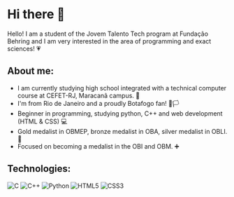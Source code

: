 # Hi there 👋
Hello! I am a student of the Jovem Talento Tech program at Fundação Behring and I am very interested in the area of ​​programming and exact sciences! 💗

## About me:

- I am currently studying high school integrated with a technical computer course at CEFET-RJ, Maracanã campus. 🎒
- I'm from Rio de Janeiro and a proudly Botafogo fan! 🏴🏳️
- Beginner in programming, studying python, C++ and web development (HTML & CSS) 💻
- Gold medalist in OBMEP, bronze medalist in OBA, silver medalist in OBLI. 🏅
- Focused on becoming a medalist in the OBI and OBM. ➕

## Technologies:

![C](https://img.shields.io/badge/c-%2300599C.svg?style=for-the-badge&logo=c&logoColor=white)
![C++](https://img.shields.io/badge/c++-%2300599C.svg?style=for-the-badge&logo=c%2B%2B&logoColor=white)
![Python](https://img.shields.io/badge/python-3670A0?style=for-the-badge&logo=python&logoColor=ffdd54)
![HTML5](https://img.shields.io/badge/html5-%23E34F26.svg?style=for-the-badge&logo=html5&logoColor=white)
![CSS3](https://img.shields.io/badge/css3-%231572B6.svg?style=for-the-badge&logo=css3&logoColor=white)
